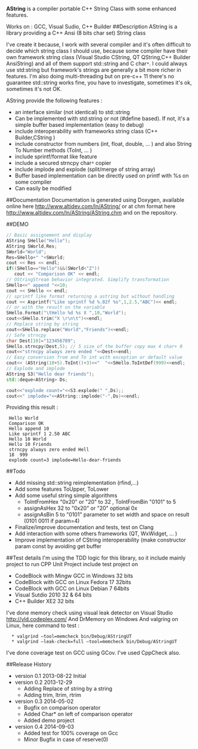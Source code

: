 **AString** is a compiler portable C++ String Class with some enhanced features.

Works on : GCC, Visual Sudio, C++ Builder
##Description
AString is a library providing a C++ Ansi (8 bits char set) String class

I've create it because, I work with several compiler and it's often difficult to decide which string class I should use,
because some compiler have their own framework string class (Visual Studio CString, QT QString,C++ Builder AnsiString) and all of them support std::string and C char`*`.
I could always use std:string but framework's strings are generally a bit more richer in features.
I'm also doing multi-threading but on pre-c++ 11 there's no guarantee std::string works fine, you have to investigate, sometimes it's ok, sometimes it's not OK.

AString provide the following features :
  * an interface similar (not identical) to std::string
  * Can be implemented with std:string or not (#define based). If not, it's a simple buffer based implementation (easy to debug)
  * include interoperability with frameworks string class  (C++ Builder,CString )
  * include constructor from numbers (int, float, double, ... ) and also String To Number methods (ToInt, ... )
  * include sprintf/format like feature
  * include a secured strncpy char`*` copier
  * include implode and explode (split/merge of string array)
  * Buffer based implementation can be directly used on printf with %s on some compiler
  * Can easily be modified

##Documentation
Documentation is generated using Doxygen, available online here http://www.altidev.com/ln/AString/ or at chm format here http://www.altidev.com/ln/AString/AString.chm and on the repository.

##DEMO
```C++
// Basic assignement and display
AString SHello("Hello");
AString SWorld,Res;
SWorld="World";
Res=SHello+" "+SWorld;
cout << Res << endl;
if((SHello=="Hello")&&(SWorld<"Z"))
   cout << "Comparison OK" << endl;
// OStringStream behavior integrated. Simplify transformation
SHello<<" append "<<10;
cout << SHello << endl;
// sprintf like format returning a astring but without handling
cout << Asprintf("Like sprintf %d %.02f %s",1,2.5,"ABC")<< endl;
// or with the result on the variable
SHello.Format("\tHello %d %s X ",10,"World");
cout<<SHello.trim("X \r\n\t")<<endl;
// Replace string by string
cout<<SHello.replace("World","Friends")<<endl;
// Safe strncpy
char Dest[10]="123456789";
SHello.strncpy(Dest,5); // 5 size of the buffer copy max 4 char+ 0
cout<<"strncpy always zero ended "<<Dest<<endl;
// Easy conversion from and To int with exception or default value
cout<< (AString(10+5).ToInt()+3)<<"  "<<SHello.ToIntDef(999)<<endl;
// Explode and implode
AString S3("Hello dear friends");
std::deque<AString> Ds;

cout<<"explode count="<<S3.explode(" ",Ds);;
cout<<" implode="<<AString::implode("-",Ds)<<endl;
```
Providing this result :
```
 Hello World
 Comparison OK
 Hello append 10
 Like sprintf 1 2.50 ABC
 Hello 10 World
 Hello 10 Friends
 strncpy always zero ended Hell
 18  999
 explode count=3 implode=Hello-dear-friends
```
##Todo
  * Add missing std::string reimplementation (rfind,...)
  * Add some features  ToUpper, ToLower
  * Add some useful string simple algorithms
    * ToIntFromHex "0x20" or "20" to 32 , ToIntFromBin "0101" to 5
    * assignAsHex 32 to "0x20" or "20" optional 0x
    * assignAsBin 5 to "0101" parameter to set width and space on result (0101 0011 if param=4)
  * Finalize/improve documentation and tests, test on Clang
  * Add interaction with some others frameworks (QT, WxWidget, ... )
  * Improve implementation of CString interoperability (make constructor param const by avoiding get buffer

##Test details
I'm using the TDD logic for this library, so it include mainly project to run CPP Unit Project include test project on
  * CodeBlock with Mingw GCC in Windows 32 bits
  * CodeBlock with GCC on Linux Fedora 17 32bits
  * CodeBlock with GCC on Linux Debian 7 64bits
  * Visual Sutdio 2010 32 & 64 bits
  * C++ Builder XE2 32 bits

I've done memory check using visual leak detector on Visual Studio http://vld.codeplex.com/ 
 And DrMemory on Windows 
 And valgring on Linux, here command to test : 
``` 
  * valgrind –tool=memcheck bin/Debug/AStringUT
  * valgrind –leak-check=full –tool=memcheck bin/Debug/AStringUT 
```  
I've done coverage test on GCC using GCov. 
I've used CppCheck also.



##Release History
  * version 0.1 2013-08-22 Initial
  * version 0.2 2013-12-29
    * Adding Replace of string by a string
    * Adding trim, ltrim, rtrim 
  * version 0.3 2014-05-02
    * Bugfix on comparison operator
    * Added Char* on left of comparison operator
    * Added demo project
  * version 0.4 2014-09-03
    * Added test for 100% coverage on Gcc
    * Minor Bugfix in case of reserve(0)
